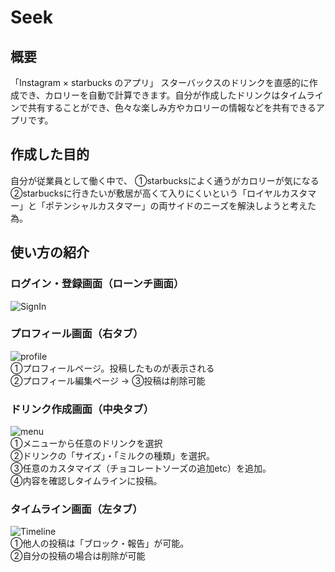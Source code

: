 # Seek
## 概要
「Instagram × starbucks のアプリ」
スターバックスのドリンクを直感的に作成でき、カロリーを自動で計算できます。自分が作成したドリンクはタイムラインで共有することができ、色々な楽しみ方やカロリーの情報などを共有できるアプリです。

## 作成した目的
自分が従業員として働く中で、
①starbucksによく通うがカロリーが気になる　　
②starbucksに行きたいが敷居が高くて入りにくいという「ロイヤルカスタマー」と「ポテンシャルカスタマー」の両サイドのニーズを解決しようと考えた為。

## 使い方の紹介

### ログイン・登録画面（ローンチ画面）
![SignIn](https://user-images.githubusercontent.com/75295738/112592184-ea064100-8e48-11eb-9b89-8015b0639fff.gif)


### プロフィール画面（右タブ）
![profile](https://user-images.githubusercontent.com/75295738/113099523-0a614180-9235-11eb-9e0c-11e0383df810.gif)  
①プロフィールページ。投稿したものが表示される  
②プロフィール編集ページ → ③投稿は削除可能  

### ドリンク作成画面（中央タブ）
![menu](https://user-images.githubusercontent.com/75295738/113099684-544a2780-9235-11eb-92ef-b2acc30b8adc.gif)  
①メニューから任意のドリンクを選択  
②ドリンクの「サイズ」・「ミルクの種類」を選択。  
③任意のカスタマイズ（チョコレートソーズの追加etc）を追加。  
④内容を確認しタイムラインに投稿。

### タイムライン画面（左タブ）
![Timeline](https://user-images.githubusercontent.com/75295738/113101502-c15ebc80-9237-11eb-8853-64916b1a175a.gif)  
①他人の投稿は「ブロック・報告」が可能。  
②自分の投稿の場合は削除が可能  






